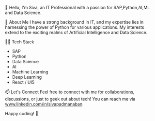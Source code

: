 👋 Hello, I'm Siva, an IT Professional with a passion for SAP,Python,AI,ML and Data Science.

🚀 About Me
I have a strong background in IT, and my expertise lies in harnessing the power of Python for various applications. My interests extend to the exciting realms of Artificial Intelligence and Data Science.

👨‍💻 Tech Stack
- SAP
- Python
- Data Science
- AI
- Machine Learning
- Deep Learning
- React / UI5




📫 Let's Connect
Feel free to connect with me for collaborations, discussions, or just to geek out about tech! You can reach me via www.linkedin.com/in/sivapadmanaban


Happy coding! 🚀

